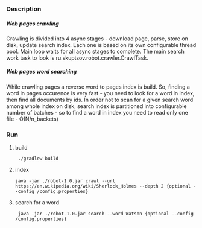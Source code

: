 
<h3> Description </h3> 

<h5> Web pages crawling </h5>

   Crawling is divided into 4 async stages -
   download page, parse, store on disk, update search index.
   Each one is based on its own configurable thread pool.
   Main loop waits for all async stages to complete.
   The main search work task to look is ru.skuptsov.robot.crawler.CrawlTask.

<h5> Web pages word searching </h5>

   While crawling pages a reverse word to pages index is build.
   So, finding a word in pages occurence is very fast - you need to look for a word in index,
     then find all documents by ids.
   In order not to scan for a given search word among whole index on disk,
        search index is partitioned into configurable number of batches - so to find
         a word in index you need to read only one file - O(N/n_backets)

<h3> Run </h3>

1. build

        ./gradlew build
2.  index

        java -jar ./robot-1.0.jar crawl --url https://en.wikipedia.org/wiki/Sherlock_Holmes --depth 2 {optional --config /config.properties}
3. search for a word

        java -jar ./robot-1.0.jar search --word Watson {optional --config /config.properties}
